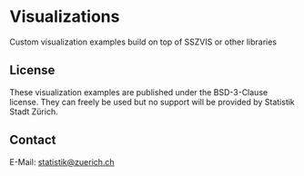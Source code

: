 # Visualizations
Custom visualization examples build on top of SSZVIS or other libraries

## License
These visualization examples are published under the BSD-3-Clause license. They can freely be used but no support will be provided by Statistik Stadt Zürich.

## Contact
E-Mail: statistik@zuerich.ch
